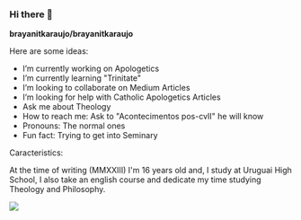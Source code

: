 ### Hi there 👋


**brayanitkaraujo/brayanitkaraujo** 

Here are some ideas:

- I’m currently working on Apologetics
- I’m currently learning "Trinitate"
- I’m looking to collaborate on Medium Articles
- I’m looking for help with Catholic Apologetics Articles
- Ask me about Theology
- How to reach me: Ask to "Acontecimentos pos-cvII" he will know
- Pronouns: The normal ones
- Fun fact: Trying to get into Seminary

Caracteristics:

At the time of writing (MMXXIII) I'm 16 years old and, I study at Uruguai High School, I also  take an english course and dedicate my time studying Theology and Philosophy.

![](https://media.tenor.com/xTPUNuz-jv0AAAAC/spongebob-thinking.gif)
